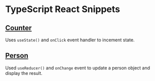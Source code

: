 # TypeScript React Snippets

## [Counter](src\Counter\Counter.tsx)

Uses `useState()` and `onClick` event handler to incement state.

## [Person](src\Person\Person.tsx)

Used `useReducer()` and `onChange` event to update a person object and display the result.
